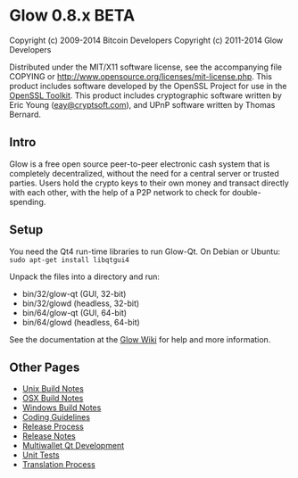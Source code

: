 Glow 0.8.x BETA
====================

Copyright (c) 2009-2014 Bitcoin Developers
Copyright (c) 2011-2014 Glow Developers

Distributed under the MIT/X11 software license, see the accompanying
file COPYING or http://www.opensource.org/licenses/mit-license.php.
This product includes software developed by the OpenSSL Project for use in the [OpenSSL Toolkit](http://www.openssl.org/). This product includes
cryptographic software written by Eric Young ([eay@cryptsoft.com](mailto:eay@cryptsoft.com)), and UPnP software written by Thomas Bernard.


Intro
---------------------
Glow is a free open source peer-to-peer electronic cash system that is
completely decentralized, without the need for a central server or trusted
parties.  Users hold the crypto keys to their own money and transact directly
with each other, with the help of a P2P network to check for double-spending.


Setup
---------------------
You need the Qt4 run-time libraries to run Glow-Qt. On Debian or Ubuntu:
	`sudo apt-get install libqtgui4`

Unpack the files into a directory and run:

- bin/32/glow-qt (GUI, 32-bit)
- bin/32/glowd (headless, 32-bit)
- bin/64/glow-qt (GUI, 64-bit)
- bin/64/glowd (headless, 64-bit)

See the documentation at the [Glow Wiki](http://glow.info)
for help and more information.


Other Pages
---------------------
- [Unix Build Notes](build-unix.md)
- [OSX Build Notes](build-osx.md)
- [Windows Build Notes](build-msw.md)
- [Coding Guidelines](coding.md)
- [Release Process](release-process.md)
- [Release Notes](release-notes.md)
- [Multiwallet Qt Development](multiwallet-qt.md)
- [Unit Tests](unit-tests.md)
- [Translation Process](translation_process.md)

